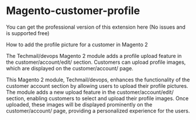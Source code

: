 # Magento-customer-profile

You can get the professional version of this extension here (No issues and is supported free)

How to add the profile picture for a customer in Magento 2

The Techmail/devops Magento 2 module adds a profile upload feature in the customer/account/edit/ section. Customers can upload profile images, which are displayed on the customer/account/ page. 

This Magento 2 module, Techmail/devops, enhances the functionality of the customer account section by allowing users to upload their profile pictures. The module adds a new upload feature in the customer/account/edit/ section, enabling customers to select and upload their profile images. Once uploaded, these images will be displayed prominently on the customer/account/ page, providing a personalized experience for the users. 
